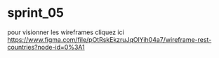 # sprint_05
pour visionner les wireframes cliquez ici https://www.figma.com/file/pOtRskEkzruJqOlYih04a7/wireframe-rest-countries?node-id=0%3A1
